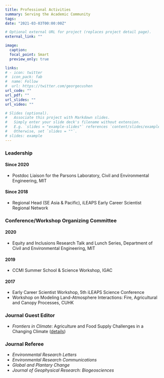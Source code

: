 ```yaml
---
title: Professional Activities
summary: Serving the Academic Community
tags:
date: "2021-03-03T00:00:00Z"

# Optional external URL for project (replaces project detail page).
external_link: ""

image:
  caption:
  focal_point: Smart
  preview_only: true

links:
# - icon: twitter
#  icon_pack: fab
#  name: Follow
#  url: https://twitter.com/georgecushen
url_code: ""
url_pdf: ""
url_slides: ""
url_video: ""

# Slides (optional).
#   Associate this project with Markdown slides.
#   Simply enter your slide deck's filename without extension.
#   E.g. `slides = "example-slides"` references `content/slides/example-slides.md`.
#   Otherwise, set `slides = ""`.
# slides: example
---
```


### Leadership

#### Since 2020

* Postdoc Liaison for the Parsons Laboratory, Civil and Environmental Engineering, MIT

#### Since 2018

* Regional Head (SE Asia & Pacific), iLEAPS Early Career Scientist Regional Network

### Conference/Workshop Organizing Committee

#### 2020

* Equity and Inclusions Research Talk and Lunch Series, Department of Civil and Environmental Engineering, MIT

#### 2019

* CCMI Summer School & Science Workshop, IGAC

#### 2017

* Early Career Scientist Workshop, 5th iLEAPS Science Conference
* Workshop on Modeling Land-Atmosphere Interactions: Fire, Agricultural and Canopy
Processes, CUHK

### Journal Guest Editor

* *Frontiers in Climate*: Agriculture and Food Supply Challenges in a Changing Climate ([details](https://www.frontiersin.org/research-topics/17723/agriculture-and-food-supply-challenges-in-a-changing-climate))

### Journal Referee

* *Environmental Research Letters*
* *Environmental Research Communications*
* *Global and Plantary Change*
* *Journal of Geophysical Research: Biogeosciences*
